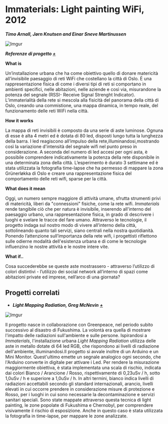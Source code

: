 # Immaterials: Light painting WiFi, 2012 #
**_Timo Arnall, Jørn Knutsen and Einar Sneve Martinussen_**


![Imgur](http://i.imgur.com/kccJrGA.jpg)

**_Referenze di progetto [+](https://vimeo.com/20412632)_**

**What is**

Un’installazione urbana che ha come obiettivo quello di donare matericità all’invisibile paesaggio di reti WiFi che costellano la città di Oslo. È una rappresentazione fisica di come i diversi tipi di reti si comportano in ambienti specifici, nelle abitazioni, nelle aziende e così via, misurandone la potenza del segnale (RSSI- Receive Signal Strenght Indicator). L’immaterialità della rete si mescola alla fisicità del panorama della città di Oslo, creando una commistione, una mappa dinamica, in tempo reale, del funzionamento delle reti WiFi nella città.  

**How it works**

La mappa di reti invisibili è composto da una serie di aste luminose.
Ognuna di esse è alta 4 metri ed è dotata di 80 led, disposti lungo tutta la lunghezza della barra. I led reagiscono all’impulso della rete,illuminandosi,mostrando così la variazione d'intensità del segnale wifi nel punto preso in considerazione. A seconda del numero di led accesi per ogni asta, è possibile comprendere indicativamente la potenza della rete disponibile in una determinata zona della città. 
L’esperimento è durato 3 settimane ed è stata utilizzata la fotografia time-lapse che ha permesso di mappare la zona Grünerløkka di Oslo e creare una rappresentazione fisica del comportamento delle reti wifi, sparse per la città.

**What does it mean** 

Oggi, un numero sempre maggiore di attività umane, sfrutta strumenti privi di matericità, liberi da "connessioni" fisiche, come la rete wifi. _Immaterials_ rende tangibile ciò che per natura è invisibile, inserendo all'interno del paesaggio urbano, una rappresentazione fisica, in grado di descrivere i luoghi e svelare le tracce del fare umano. Attraverso le tecnologie, il progetto indaga sul nostro modo di vivere all’interno della città, sottolineando quanto tali servizi, siano centrali nella nostra quotidianità. Ponendo l’attenzione sull’importanza della rete wifi, i progettisti riflettono sulle odierne modalità dell'esistenza urbana e di come le tecnologie influenzino le nostre attività e le nostre intere vite.

**What if..**

Cosa succederebbe se queste aste mostrassero - attraverso l’utilizzo di colori distintivi - l’utilizzo dei social network all’interno di spazi come abitazioni private ed imprese, nell’arco di una giornata? </br>


## Progetti correlati

+ **_Light Mapping Radiation, Greg McNevin_** **_[+](http://aperturecomms.com.au/project/light-mapping-radiation/)_**

![Imgur](http://i.imgur.com/Rxdt6YH.jpg)

Il progetto nasce in collaborazione con Greenpeace, nel periodo subito successivo al disastro di Fukushima. La volontà era quella di mostrare l'impatto delle radiazioni sull'ambiente e sulle persone. Ispirandosi a _Immaterials_, l'installazione urbana _Light Mapping Radiation_ utilizza delle aste in metallo dotate di 64 led RGB, che rispondono ai livelli di radiazione dell'ambiente, illuminandosi.Il progetto si avvale inoltre di un Arduino e un Mini Monitor. Quest'ultimo emette un segnale analogico ogni secondo, che l'Arduino converte in digitale per attivare i Led. Per rendere la misurazione maggiormente obiettiva, è stata implementata una scala di rischio, indicata dai colori Bianco / Arancione / Rosso, rispettivamente di 0,23uSv / h, sotto 1,0uSv / h e superiore a 1,0uSv / h. In altri termini, bianco indica livelli di radiazioni accettabili secondo gli standard internazionali, arancio, livelli elevati in cui occorre prendere in considerazione misure di protezione e Rosso, per i luoghi in cui sono necessarie la decontaminazione e servizi sanitari speciali. Sono state mappate attraverso questa tecnica di light painting, le zone popolate di Fukushima e Chernobyl, per comprendere visivamente il rischio di esposizione. Anche in questo caso è stata utilizzata la fotografia in time-lapse, per mappare le zone analizzate.  








